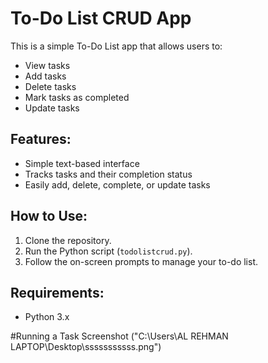 # To-Do List CRUD App

This is a simple To-Do List app that allows users to:
- View tasks
- Add tasks
- Delete tasks
- Mark tasks as completed
- Update tasks

## Features:
- Simple text-based interface
- Tracks tasks and their completion status
- Easily add, delete, complete, or update tasks

## How to Use:
1. Clone the repository.
2. Run the Python script (`todolistcrud.py`).
3. Follow the on-screen prompts to manage your to-do list.

## Requirements:
- Python 3.x

#Running a Task
Screenshot ("C:\Users\AL REHMAN LAPTOP\Desktop\sssssssssss.png")
